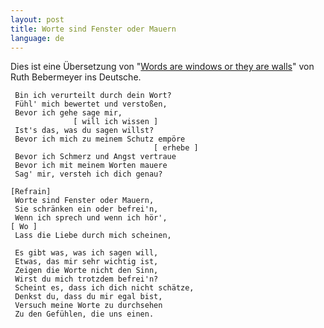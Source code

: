 ```yaml
---
layout: post
title: Worte sind Fenster oder Mauern
language: de
---
```


Dies ist eine Übersetzung von "[Words are windows or they are walls][original]"
von Ruth Bebermeyer ins Deutsche.

```
 Bin ich verurteilt durch dein Wort?
 Fühl' mich bewertet und verstoßen,
 Bevor ich gehe sage mir, 
              [ will ich wissen ]
 Ist's das, was du sagen willst?
 Bevor ich mich zu meinem Schutz empöre
                                [ erhebe ]
 Bevor ich Schmerz und Angst vertraue
 Bevor ich mit meinem Worten mauere
 Sag' mir, versteh ich dich genau?

[Refrain]
 Worte sind Fenster oder Mauern,
 Sie schränken ein oder befrei'n,
 Wenn ich sprech und wenn ich hör',
[ Wo ]
 Lass die Liebe durch mich scheinen,

 Es gibt was, was ich sagen will,
 Etwas, das mir sehr wichtig ist,
 Zeigen die Worte nicht den Sinn,
 Wirst du mich trotzdem befrei'n?
 Scheint es, dass ich dich nicht schätze,
 Denkst du, dass du mir egal bist,
 Versuch meine Worte zu durchsehen
 Zu den Gefühlen, die uns einen.
```

[original]: http://illusiontoreality.com/2010/01/19/words-are-windows-or-theyre-walls/